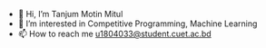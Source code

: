 - 👋 Hi, I’m Tanjum Motin Mitul
- 👀 I’m interested in Competitive Programming, Machine Learning
- 📫 How to reach me u1804033@student.cuet.ac.bd

<!---
tanjummotin/tanjummotin is a ✨ special ✨ repository because its `README.md` (this file) appears on your GitHub profile.
You can click the Preview link to take a look at your changes.
--->
